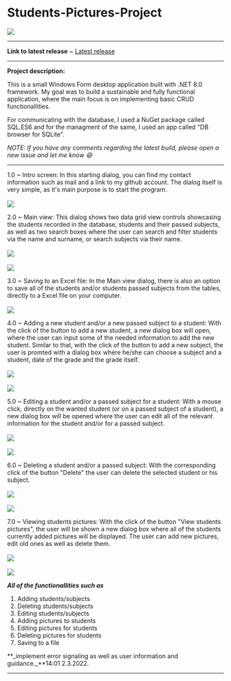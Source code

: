 # Students-Pictures-Project

![](https://komarev.com/ghpvc/?username=Student-Pictures-Project&label=Project+views:&color=lightgrey)

<hr>

**Link to latest release** ~ [Latest release](https://github.com/HarisKordic/Student-Pictures-Project/releases/tag/v1.0)

<hr>

**Project description:**

This is a small Windows Form desktop application built with .NET 8.0 framework. My goal was to build a sustainable and fully functional application, where the main focus is on implementing basic CRUD functionallities.

For communicating with the  database, I used a NuGet package called SQL.ES6 and for the managment of the same, I used an app called "DB browser for SQLite".

_NOTE: If you have any comments regarding the latest build,  please open a new issue and let me know 😄_

<hr>

1.0 ~ Intro screen:
      In this starting dialog, you can find my contact information such as mail and a link to my github account. The dialog itself is very simple, as it's main purpose is to start the program.<br><br>
      <img src="https://github.com/HarisKordic/Student-Pictures-Project/blob/main/Project%20pictures/Welcome_page.png">

2.0 ~ Main view:
      This dialog shows two  data grid view controls showcasing the students recorded in the database, students and their passed subjects, as well as two search boxes where the user can search and filter students via the name and surname, or search subjects via their name.<br><br>
      <img src="https://github.com/HarisKordic/Student-Pictures-Project/blob/main/Project%20pictures/Main_view.png"> <br> <br>
      <img src="https://github.com/HarisKordic/Student-Pictures-Project/blob/main/Project%20pictures/Main_view_search.png">

3.0 ~ Saving to an Excel file:
      In the Main view dialog, there is also an option to save all of the students and/or students passed subjects from the tables, directly to a Excel file on your computer.<br><br>
      <img src="https://github.com/HarisKordic/Student-Pictures-Project/blob/main/Project%20pictures/Save_to_file.png">

4.0 ~ Adding a new student and/or a new passed subject to a student:
      With the click of the button to add a new student, a new dialog box will open, where the user can input some of the needed information to add the new student. Similar to that, with the click of the button to add a new subject, the user is promted  with a dialog box where he/she can choose a subject and a student, date of the grade and the grade itself.<br><br>
      <img src="https://github.com/HarisKordic/Student-Pictures-Project/blob/main/Project%20pictures/Add_student.png"> <br><br>
      <img src="https://github.com/HarisKordic/Student-Pictures-Project/blob/main/Project%20pictures/Add_subject.png">	 

5.0 ~ Editing a student and/or a passed subject for a student:
      With a mouse click, directly on the wanted student (or on a passed subject of a student), a new dialog box will be opened where the user can edit all of the relevant information for the student and/or for a passed subject.<br><br>
      <img src="https://github.com/HarisKordic/Student-Pictures-Project/blob/main/Project%20pictures/Edit_student.jpg"> <br> <br>
      <img src="https://github.com/HarisKordic/Student-Pictures-Project/blob/main/Project%20pictures/Edit_subject.jpg">

6.0 ~ Deleting a student and/or a passed subject:
      With the corresponding click of the button "Delete" the user can delete the selected student or his subject.<br><br>
      <img src="https://github.com/HarisKordic/Student-Pictures-Project/blob/main/Project%20pictures/Delete_student.png"> <br> <br>
      <img src="https://github.com/HarisKordic/Student-Pictures-Project/blob/main/Project%20pictures/Delete_subject.png"> 

7.0 ~ Viewing students pictures:
      With the click of the button "View students pictures", the user will be shown a new dialog box where all of the students currently added pictures will be displayed. The user can add new pictures, edit old ones as well as delete them.<br><br>
      <img src="https://github.com/HarisKordic/Student-Pictures-Project/blob/main/Project%20pictures/Students_pics.png"> <br><br>
      <img src="https://github.com/HarisKordic/Student-Pictures-Project/blob/main/Project%20pictures/Edit_pics.png">

**_All of the functionallities such as_**
<ol>
<li>Adding students/subjects</li>
<li>Deleting students/subjects</li>
<li>Editing students/subjects</li>
<li>Adding pictures to students</li>
<li>Editing pictures for students</li>
<li>Deleting pictures for students</li>
<li>Saving to a file</li>
</ol>
**_implement error signaling as well as user information and guidance._**14:01 2.3.2022.
<hr>